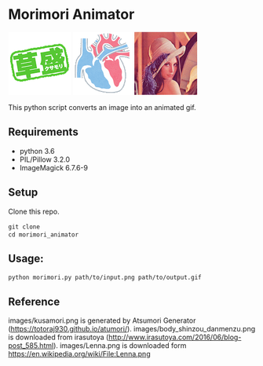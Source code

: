 # Morimori Animator

<img src=images/kusamori.gif> <img src=images/shinzou.gif> <img src=images/Lenna.gif>

This python script converts an image into an animated gif.

## Requirements
- python 3.6
- PIL/Pillow 3.2.0
- ImageMagick 6.7.6-9

## Setup
Clone this repo.
```
git clone 
cd morimori_animator
```

## Usage:
```
python morimori.py path/to/input.png path/to/output.gif
```

## Reference
images/kusamori.png is generated by Atsumori Generator (https://totoraj930.github.io/atumori/).
images/body_shinzou_danmenzu.png is downloaded from irasutoya (http://www.irasutoya.com/2016/06/blog-post_585.html).
images/Lenna.png is downloaded form https://en.wikipedia.org/wiki/File:Lenna.png